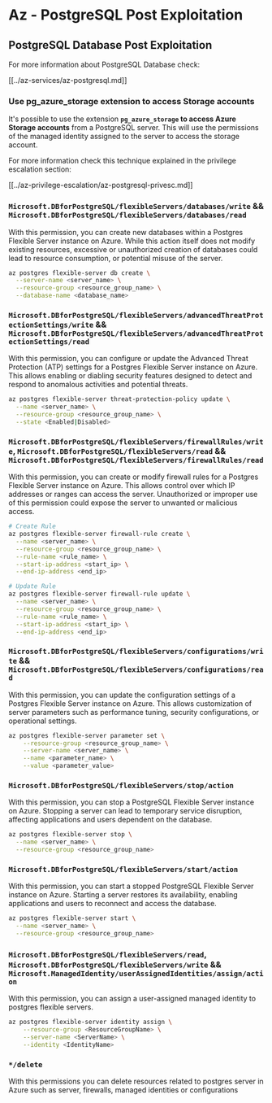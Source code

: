 # Az - PostgreSQL Post Exploitation

## PostgreSQL Database Post Exploitation
For more information about PostgreSQL Database check:

[[../az-services/az-postgresql.md]]

### Use pg_azure_storage extension to access Storage accounts

It's possible to use the extension **`pg_azure_storage` to access Azure Storage accounts** from a PostgreSQL server. This will use the permissions of the managed identity assigned to the server to access the storage account.

For more information check this technique explained in the privilege escalation section:

[[../az-privilege-escalation/az-postgresql-privesc.md]]

### `Microsoft.DBforPostgreSQL/flexibleServers/databases/write` && `Microsoft.DBforPostgreSQL/flexibleServers/databases/read`

With this permission, you can create new databases within a Postgres Flexible Server instance on Azure. While this action itself does not modify existing resources, excessive or unauthorized creation of databases could lead to resource consumption, or potential misuse of the server.

```bash
az postgres flexible-server db create \
  --server-name <server_name> \
  --resource-group <resource_group_name> \
  --database-name <database_name>
```

### `Microsoft.DBforPostgreSQL/flexibleServers/advancedThreatProtectionSettings/write` && `Microsoft.DBforPostgreSQL/flexibleServers/advancedThreatProtectionSettings/read`

With this permission, you can configure or update the Advanced Threat Protection (ATP) settings for a Postgres Flexible Server instance on Azure. This allows enabling or diabling security features designed to detect and respond to anomalous activities and potential threats.

```bash
az postgres flexible-server threat-protection-policy update \
  --name <server_name> \
  --resource-group <resource_group_name> \
  --state <Enabled|Disabled>
```

### `Microsoft.DBforPostgreSQL/flexibleServers/firewallRules/write`, `Microsoft.DBforPostgreSQL/flexibleServers/read` && `Microsoft.DBforPostgreSQL/flexibleServers/firewallRules/read`

With this permission, you can create or modify firewall rules for a Postgres Flexible Server instance on Azure. This allows control over which IP addresses or ranges can access the server. Unauthorized or improper use of this permission could expose the server to unwanted or malicious access.

```bash
# Create Rule
az postgres flexible-server firewall-rule create \
  --name <server_name> \
  --resource-group <resource_group_name> \
  --rule-name <rule_name> \
  --start-ip-address <start_ip> \
  --end-ip-address <end_ip>

# Update Rule
az postgres flexible-server firewall-rule update \
  --name <server_name> \
  --resource-group <resource_group_name> \
  --rule-name <rule_name> \
  --start-ip-address <start_ip> \
  --end-ip-address <end_ip>
```

### `Microsoft.DBforPostgreSQL/flexibleServers/configurations/write` && `Microsoft.DBforPostgreSQL/flexibleServers/configurations/read`

With this permission, you can update the configuration settings of a Postgres Flexible Server instance on Azure. This allows customization of server parameters such as performance tuning, security configurations, or operational settings.

```bash
az postgres flexible-server parameter set \
    --resource-group <resource_group_name> \
    --server-name <server_name> \
    --name <parameter_name> \
    --value <parameter_value>
```

### `Microsoft.DBforPostgreSQL/flexibleServers/stop/action`

With this permission, you can stop a PostgreSQL Flexible Server instance on Azure. Stopping a server can lead to temporary service disruption, affecting applications and users dependent on the database.

```bash
az postgres flexible-server stop \
  --name <server_name> \
  --resource-group <resource_group_name>
  ```

### `Microsoft.DBforPostgreSQL/flexibleServers/start/action`
With this permission, you can start a stopped PostgreSQL Flexible Server instance on Azure. Starting a server restores its availability, enabling applications and users to reconnect and access the database.

```bash
az postgres flexible-server start \
  --name <server_name> \
  --resource-group <resource_group_name>
```

### `Microsoft.DBforPostgreSQL/flexibleServers/read`, `Microsoft.DBforPostgreSQL/flexibleServers/write` && `Microsoft.ManagedIdentity/userAssignedIdentities/assign/action`

With this permission, you can assign a user-assigned managed identity to postgres flexible servers.

```bash
az postgres flexible-server identity assign \
    --resource-group <ResourceGroupName> \
    --server-name <ServerName> \
    --identity <IdentityName>
```

### `*/delete`
With this permissions you can delete resources related to postgres server in Azure such as server, firewalls, managed identities or configurations

